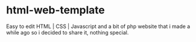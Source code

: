 # html-web-template
Easy to edit HTML | CSS | Javascript and a bit of php website that i made a while ago so i decided to share it, nothing special.
